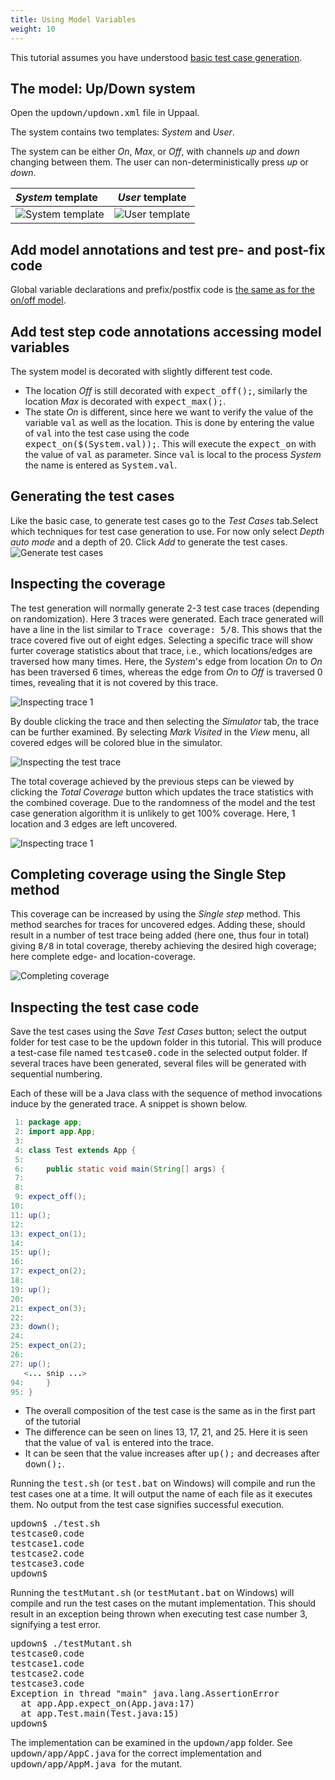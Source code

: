 ```yaml
---
title: Using Model Variables
weight: 10
---
```



This tutorial assumes you have understood [basic test case generation](../basic-test-generation).

## The model: Up/Down system

Open the <tt> updown/updown.xml</tt> file in Uppaal.

The system contains two templates: _System_ and _User_.

The system can be either _On_, _Max_, or _Off_, with channels _up_ and _down_ changing between them. The user can non-deterministically press _up_ or _down_.

|_System_ template | _User_ template    |
|:------------- |:--------------:|
|![_System_ template](../img/System2.png) | ![_User_ template](../img/User2.png)|

## Add model annotations and test pre- and post-fix code
Global variable declarations and prefix/postfix code is [the same as for the on/off model](basic-test-generation#add-test-cases-specific-model-annotations).

## Add test step code annotations accessing model variables
The system model is decorated with slightly different test code.

- The location _Off_ is still decorated with <tt>expect_off();</tt>, similarly the location _Max_ is decorated with <tt>expect_max();</tt>.
- The state _On_ is different, since here we want to verify the value of the variable <tt>val</tt> as well as the location. This is done by entering the value of <tt>val</tt> into the test case using the code <tt>
expect_on($(System.val));</tt>. This will execute the <tt>expect_on</tt> with the value of <tt>val</tt> as parameter. Since <tt>val</tt> is local to the process _System_ the name is entered as <tt>System.val</tt>.

## Generating the test cases
Like the basic case, to generate test cases go to the _*Test Cases*_ tab.Select which techniques for test case generation to use. For now only select _*Depth auto mode*_ and a depth of 20. Click _*Add*_ to generate the test cases.
![Generate test cases](../img/test-cases-generate-2.png)

## Inspecting the coverage

The test generation will normally generate 2-3 test case traces (depending on randomization). Here 3 traces were generated.
Each trace generated will have a line in the list similar to <tt>Trace coverage: 5/8</tt>. This shows that the trace covered five out of eight edges. Selecting a specific trace will show furter coverage statistics about that trace, i.e., which locations/edges are traversed how many times. Here, the _System_'s edge from location _On_ to _On_ has been traversed 6 times, whereas the edge from _On_ to _Off_ is traversed 0 times, revealing that it is not covered by this trace.

![Inspecting trace 1](../img/test-cases-coverage-2-1.png)


By double clicking the trace and then selecting the _*Simulator*_ tab, the trace can be further examined. By selecting _*Mark Visited*_ in the _*View*_ menu, all covered edges will be colored blue in the simulator.

![Inspecting the test trace](../img/test-cases-coverage-2-visualization.png)


The total coverage achieved by the previous steps can be viewed by clicking the _*Total Coverage*_ button which updates the trace statistics with the combined coverage. Due to the randomness of the model and the test case generation algorithm it is unlikely to get 100% coverage. Here, 1 location and 3 edges are left uncovered.

![Inspecting trace 1](../img/test-cases-coverage-2-2.png)

## Completing coverage using the Single Step method


This coverage can be increased by using the _*Single step*_ method. This method searches for traces for uncovered edges.
Adding these, should result in a number of test trace being added (here one, thus four in total) giving <tt>8/8</tt> in total coverage, thereby achieving the desired high coverage; here complete edge- and location-coverage.

![Completing coverage](../img/test-cases-coverage-2-3.png)


## Inspecting the test case code

Save the test cases using the _*Save Test Cases*_ button; select the output folder for test case to be the <tt>updown</tt> folder in this tutorial. This will produce a test-case file named <tt>testcase0.code</tt> in the selected output folder. If several traces have been generated, several files will be generated with sequential numbering.

Each of these will be a Java class with the sequence of method invocations induce by the generated trace. A snippet is shown below.
``` java
 1: package app;
 2: import app.App;
 3:
 4: class Test extends App {
 5:
 6:     public static void main(String[] args) {
 7:
 8:
 9: expect_off();
10:
11: up();
12:
13: expect_on(1);
14:
15: up();
16:
17: expect_on(2);
18:
19: up();
20:
21: expect_on(3);
22:
23: down();
24:
25: expect_on(2);
26:
27: up();
   <... snip ...>
94:     }
95: }
```

- The overall composition of the test case is the same as in the first part of the tutorial
- The difference can be seen on lines 13, 17, 21, and 25. Here it is seen that the value of <tt>val</tt> is entered into the trace.
- It can be seen that the value increases after <tt>up();</tt> and decreases after <tt>down();</tt>.

Running the <tt>test.sh</tt> (or <tt>test.bat</tt> on Windows) will compile and run the test cases one at a time.
It will output the name of each file as it executes them.
No output from the test case signifies successful execution.
<pre>
updown$ ./test.sh
testcase0.code
testcase1.code
testcase2.code
testcase3.code
updown$
</pre>

Running the <tt>testMutant.sh</tt> (or <tt>testMutant.bat</tt> on Windows) will compile and run the test cases on the mutant implementation.
This should result in an exception being thrown when executing test case number 3, signifying a test error.
<pre>
updown$ ./testMutant.sh
testcase0.code
testcase1.code
testcase2.code
testcase3.code
Exception in thread "main" java.lang.AssertionError
  at app.App.expect_on(App.java:17)
  at app.Test.main(Test.java:15)
updown$
</pre>

The implementation can be examined in the <tt>updown/app</tt> folder. See <tt> updown/app/AppC.java</tt> for the correct implementation and <tt>updown/app/AppM.java </tt> for the mutant.
